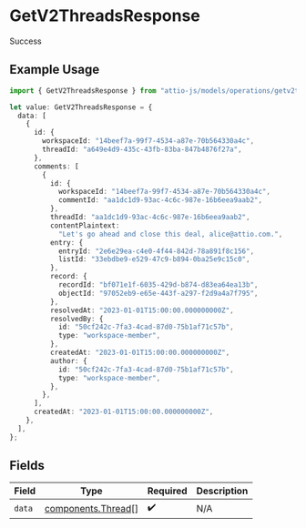 # GetV2ThreadsResponse

Success

## Example Usage

```typescript
import { GetV2ThreadsResponse } from "attio-js/models/operations/getv2threads.js";

let value: GetV2ThreadsResponse = {
  data: [
    {
      id: {
        workspaceId: "14beef7a-99f7-4534-a87e-70b564330a4c",
        threadId: "a649e4d9-435c-43fb-83ba-847b4876f27a",
      },
      comments: [
        {
          id: {
            workspaceId: "14beef7a-99f7-4534-a87e-70b564330a4c",
            commentId: "aa1dc1d9-93ac-4c6c-987e-16b6eea9aab2",
          },
          threadId: "aa1dc1d9-93ac-4c6c-987e-16b6eea9aab2",
          contentPlaintext:
            "Let's go ahead and close this deal, alice@attio.com.",
          entry: {
            entryId: "2e6e29ea-c4e0-4f44-842d-78a891f8c156",
            listId: "33ebdbe9-e529-47c9-b894-0ba25e9c15c0",
          },
          record: {
            recordId: "bf071e1f-6035-429d-b874-d83ea64ea13b",
            objectId: "97052eb9-e65e-443f-a297-f2d9a4a7f795",
          },
          resolvedAt: "2023-01-01T15:00:00.000000000Z",
          resolvedBy: {
            id: "50cf242c-7fa3-4cad-87d0-75b1af71c57b",
            type: "workspace-member",
          },
          createdAt: "2023-01-01T15:00:00.000000000Z",
          author: {
            id: "50cf242c-7fa3-4cad-87d0-75b1af71c57b",
            type: "workspace-member",
          },
        },
      ],
      createdAt: "2023-01-01T15:00:00.000000000Z",
    },
  ],
};
```

## Fields

| Field                                                    | Type                                                     | Required                                                 | Description                                              |
| -------------------------------------------------------- | -------------------------------------------------------- | -------------------------------------------------------- | -------------------------------------------------------- |
| `data`                                                   | [components.Thread](../../models/components/thread.md)[] | :heavy_check_mark:                                       | N/A                                                      |